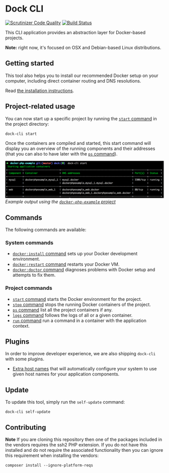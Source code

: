 # Dock CLI

[![Scrutinizer Code Quality](https://scrutinizer-ci.com/g/inviqa/dock-cli/badges/quality-score.png?b=master)](https://scrutinizer-ci.com/g/sroze/dock-cli/?branch=master)
[![Build Status](https://scrutinizer-ci.com/g/inviqa/dock-cli/badges/build.png?b=master)](https://scrutinizer-ci.com/g/inviqa/dock-cli/build-status/master)

This CLI application provides an abstraction layer for Docker-based projects.

**Note:** right now, it's focused on OSX and Debian-based Linux distributions.

## Getting started

This tool also helps you to install our recommended Docker setup on your computer, including direct container routing
and DNS resolutions.

Read [the installation instructions](docs/install.md).

## Project-related usage

You can now start up a specific project by running the [`start` command](docs/cmd-start.md) in the project directory:
```
dock-cli start
```

Once the containers are compiled and started, this start command will display you an overview of the running components
and their addresses (that you can also to have later with the [`ps` command](docs/cmd-ps.md)).

![](docs/images/docker-php-example-ps-output.png)
*Example output using the [`docker-php-example` project](https://github.com/sroze/docker-php-example)*

## Commands

The following commands are available:

### System commands

- [`docker:install` command](docs/cmd-docker-install.md) sets up your Docker development environment.
- [`docker:restart` command](docs/cmd-docker-restart.md) restarts your Docker VM.
- [`docker:doctor` command](docs/cmd-docker-doctor.md) diagnoses problems with Docker setup and attempts to fix them.

### Project commands

- [`start` command](docs/cmd-start.md) starts the Docker environment for the project.
- [`stop` command](docs/cmd-stop.md) stops the running Docker containers of the project.
- [`ps` command](docs/cmd-ps.md) list all the project containers if any.
- [`logs` command](docs/cmd-logs.md) follows the logs of all or a given container.
- [`run` command](docs/cmd-run.md) run a command in a container with the application context.

## Plugins

In order to improve developer experience, we are also shipping `dock-cli` with some plugins.

- [Extra host names](docs/plugins/extra-host-names.md) that will automatically configure your system to use given
  host names for your application components.


## Update

To update this tool, simply run the `self-update` command:

```
dock-cli self-update
```

## Contributing

**Note** If you are cloning this repository then one of the packages included in the vendors
requires the ssh2 PHP extension. If you do not have this installed and do not require the
associated functionality then you can ignore this requirement when installing the vendors:

```
composer install --ignore-platform-reqs
```
